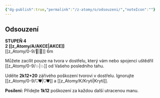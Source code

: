 ```yaml
---
{"dg-publish":true,"permalink":"/z-atomy/o/odsouzeni/","noteIcon":""}
---
```


## Odsouzení
**STUPEŇ 4**  
**2 [[z_Atomy/A/AKCE\|AKCE]]**  
[[z_Atomy/0-9/🏹\|🏹]] 6m

Můžete zacílit pouze na tvora v dostřelu, který vám nebo spojenci uštědřil [[z_Atomy/0-9/💥\|💥]] od Vašeho posledního tahu.

Udělte **2k12+20** zářivého poškození tvorovi v dostřelu. 
Ignorujte [[z_Atomy/0-9/⛉⛊\|⛉⛊]] a [[z_Atomy/K/Krytí\|Krytí]].  

**Posílení:** Přidejte **1k12** poškození za každou další utracenou manu.